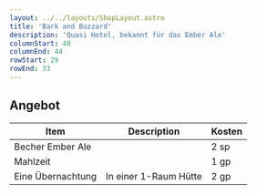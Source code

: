```yaml
---
layout: ../../layouts/ShopLayout.astro
title: 'Bark and Buzzard'
description: 'Quasi Hotel, bekannt für das Ember Ale'
columnStart: 40
columnEnd: 44
rowStart: 29
rowEnd: 33
---
```


## Angebot
| Item              | Description           | Kosten |
|-------------------|-----------------------|--------|
| Becher Ember Ale  |                       | 2 sp   |
| Mahlzeit          |                       | 1 gp   |
| Eine Übernachtung | In einer 1-Raum Hütte | 2 gp   |
